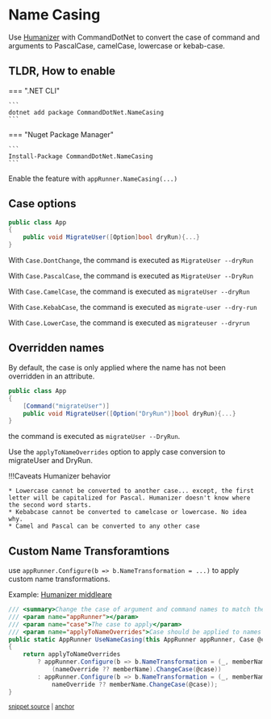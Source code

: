 # Name Casing

Use [Humanizer](https://github.com/Humanizr/Humanizer) with CommandDotNet to convert the case of command and arguments to PascalCase, camelCase, lowercase or kebab-case.

## TLDR, How to enable 

=== ".NET CLI"

    ```
    dotnet add package CommandDotNet.NameCasing
    ```
    
=== "Nuget Package Manager"

    ```
    Install-Package CommandDotNet.NameCasing
    ```
Enable the feature with `appRunner.NameCasing(...)`

## Case options

```c#
public class App
{
    public void MigrateUser([Option]bool dryRun){...}
}
```

With `Case.DontChange`, the command is executed as `MigrateUser --dryRun`

With `Case.PascalCase`, the command is executed as `MigrateUser --DryRun`

With `Case.CamelCase`, the command is executed as `migrateUser --dryRun`

With `Case.KebabCase`, the command is executed as `migrate-user --dry-run`

With `Case.LowerCase`, the command is executed as `migrateuser --dryrun`

## Overridden names

By default, the case is only applied where the name has not been overridden in an attribute.

```c#
public class App
{
    [Command("migrateUser")]
    public void MigrateUser([Option("DryRun")]bool dryRun){...}
}
```

the command is executed as `migrateUser --DryRun`.

Use the `applyToNameOverrides` option to apply case conversion to migrateUser and DryRun. 

!!!Caveats
    Humanizer behavior

    * Lowercase cannot be converted to another case... except, the first letter will be capitalized for Pascal. Humanizer doesn't know where the second word starts.
    * Kebabcase cannot be converted to camelcase or lowercase. No idea why.
    * Camel and Pascal can be converted to any other case

## Custom Name Transforamtions

use `appRunner.Configure(b => b.NameTransformation = ...)` to apply custom name transformations.

Example: [Humanizer middleare](https://github.com/bilal-fazlani/commanddotnet/blob/master/CommandDotNet.NameCasing/HumanizerAppRunnerExtensions.cs)

<!-- snippet: name_casing_transformation -->
<a id='snippet-name_casing_transformation'></a>
```c#
/// <summary>Change the case of argument and command names to match the given cases</summary>
/// <param name="appRunner"></param>
/// <param name="case">The case to apply</param>
/// <param name="applyToNameOverrides">Case should be applied to names overridden in attributes.</param>
public static AppRunner UseNameCasing(this AppRunner appRunner, Case @case, bool applyToNameOverrides = false)
{
    return applyToNameOverrides
        ? appRunner.Configure(b => b.NameTransformation = (_, memberName, nameOverride, _) =>
            (nameOverride ?? memberName).ChangeCase(@case))
        : appRunner.Configure(b => b.NameTransformation = (_, memberName, nameOverride, _) =>
            nameOverride ?? memberName.ChangeCase(@case));
}
```
<sup><a href='https://github.com/bilal-fazlani/commanddotnet/blob/master/CommandDotNet.NameCasing/HumanizerAppRunnerExtensions.cs#L7-L20' title='Snippet source file'>snippet source</a> | <a href='#snippet-name_casing_transformation' title='Start of snippet'>anchor</a></sup>
<!-- endSnippet -->
